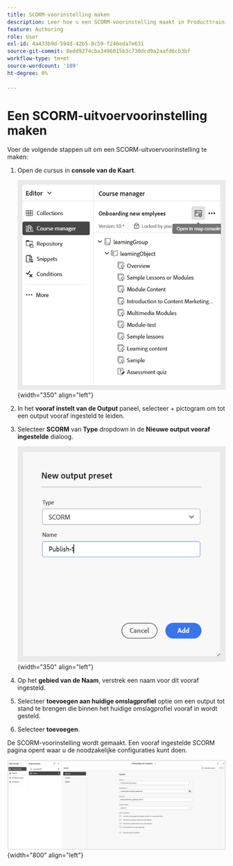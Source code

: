 ```yaml
---
title: SCORM-voorinstelling maken
description: Leer hoe u een SCORM-voorinstelling maakt in Producttraining en Leren
feature: Authoring
role: User
exl-id: 4a433b9d-594d-42b5-8c59-f246eda7e631
source-git-commit: 8edd9274cba3496015b3c730dcd9a2aafd6cb3bf
workflow-type: tm+mt
source-wordcount: '109'
ht-degree: 0%

---
```


# Een SCORM-uitvoervoorinstelling maken

Voer de volgende stappen uit om een SCORM-uitvoervoorinstelling te maken:

1. Open de cursus in **console van de Kaart**.

   ![](assets/open-in-map-console.png){width="350" align="left"}

1. In het **vooraf instelt van de Output** paneel, selecteer + pictogram om tot een output vooraf ingesteld te leiden.
1. Selecteer **SCORM** van **Type** dropdown in de **Nieuwe output vooraf ingestelde** dialoog.

   ![](assets/scorm-preset.png){width="350" align="left"}

1. Op het **gebied van de Naam**, verstrek een naam voor dit vooraf ingesteld.
1. Selecteer **toevoegen aan huidige omslagprofiel** optie om een output tot stand te brengen die binnen het huidige omslagprofiel vooraf in wordt gesteld.
1. Selecteer **toevoegen**.

De SCORM-voorinstelling wordt gemaakt. Een vooraf ingestelde SCORM pagina opent waar u de noodzakelijke configuraties kunt doen.

![](assets/scorm-output-preset.png){width="800" align="left"}